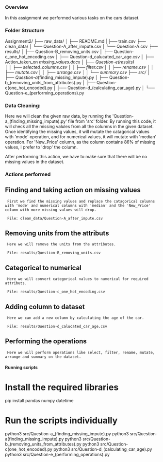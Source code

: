 ### Overview

In this assignment we performed various tasks on the cars dataset.

### Folder Structure

Assignment2/
├── raw_data/
│   ├── README.md
|   ├── train.csv
├── clean_data/
│   └── Question-A_after_impute.csv
│   └── Question-A.csv
├── results/
│   ├── Question-B_removing_units.csv
│   ├── Question-c_one_hot_encoding.csv
│   ├── Question-d_calucated_car_age.csv
│   ├── Action_taken_on _missing_values.docx
│   ├── Question-e(results)\
│   │   ├── selected_columns.csv
│   │   ├── filter.csv
│   │   ├── rename.csv
│   │   ├── mutate.csv
│   │   ├── arrange.csv
│   │   └── summary.csv
├── src/
│   ├── Question-a_(finding_missing_impute).py
│   ├── Question-b_(removing_units_from_attributes).py
│   ├── Question-c(one_hot_encoded).py
│   ├── Question-d_(calculating_car_age).py
│   └── Question-e_(performing_operations).py


### Data Cleaning:
   Here we will clean the given raw data, by running the 'Question-a_(finding_missing_impute).py' file from 'src' folder.
   By running this code, it will check all the missing valules from all the columns in the given dataset.
   Once identifying the missing values, it will mutate the catagorical values with 'mode' operation, and for numerical values, it will mutate with 'median' operation.
   For 'New_Price' column, as the column contains 86% of missing values, I prefer to 'drop' the column.

   After performing this action, we have to make sure that there will be no missing values in the dataset.


### Actions performed

 ## Finding and taking action on missing values
     First we find the missing values and replace the catagorical columns with 'mode' and numerical columns with 'median' and the 'New_Price' column with more missing values will drop.

     File: clean_data/Question-A_after_impute.csv
 
 ## Removing units from the attributs
     Here we will remove the units from the attributes.

     File: results/Question-B_removing_units.csv

 ## Categorical to numerical
     Here we will convert categorical values to numerical for required attributs.

     File: results/Question-c_one_hot_encoding.csv

 ## Adding column to dataset
     Here we can add a new column by calculating the age of the car.

     File: results/Question-d_calucated_car_age.csv

 ## Performing the operations
     Here we will perform operations like select, filter, rename, mutate, arrange and summary on the dataset.



#### Running scripts

# Install the required libraries
  pip install pandas numpy datetime

# Run the scripts individually
  python3 src/Question-a_(finding_missing_impute).py
  python3 src/Question-a(finding_missing_impute).py
  python3 src/Question-b_(removing_units_from_attributes).py
  python3 src/Question-c(one_hot_encoded).py
  python3 src/Question-d_(calculating_car_age).py
  python3 src/Question-e_(performing_operations).py